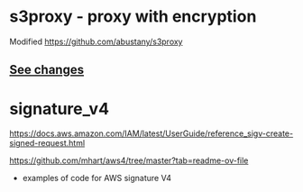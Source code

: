 # s3proxy - proxy with encryption

Modified https://github.com/abustany/s3proxy
## [See changes](s3proxy/README.md)

# signature_v4

https://docs.aws.amazon.com/IAM/latest/UserGuide/reference_sigv-create-signed-request.html

https://github.com/mhart/aws4/tree/master?tab=readme-ov-file

- examples of code for AWS signature V4

